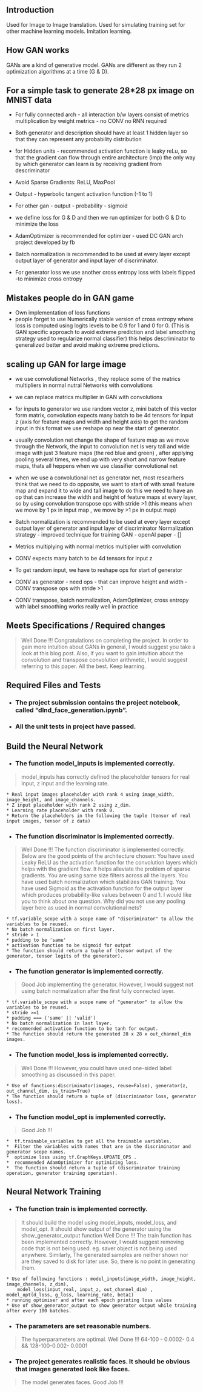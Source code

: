 ## Introduction
Used for Image to Image translation.
Used for simulating training set for other machine learning models.
Imitation learning.

## How GAN works
GANs are a kind of generative model.
GANs are different as they run 2 optimization algorithms at a time (G & D).

## For a simple task to  generate 28*28 px image on MNIST data

* For fully connected arch - all interaction b/w layers consist of  metrics multiplication by  weight metrics - no CONV no RNN required
* Both generator and description should have at least 1 hidden layer so that they can represent any probability distribution
* for Hidden units - recommended activation function is leaky reLu, so that the gradient can flow through entire architecture (imp)
  the only way by which generator can learn is by receiving gradient from descriminator
* Avoid Sparse Gradients: ReLU, MaxPool
* Output - hyperbolic tangent activation function (-1 to 1)
* For other gan - output - probability - sigmoid
* we define loss for G & D and then we run optimizer for both G & D to minimize the loss
* AdamOptimizer is recommended for optimizer - used DC GAN arch project developed by fb

* Batch normalization is recommended to be used at every layer except output layer of generator and input layer of discriminator.
* For generator loss we use another cross entropy loss with labels flipped -to  minimize cross entropy

## Mistakes people do in GAN game
* Own implementation of loss functions
* people forget to use Numerically stable version of cross entropy where loss is computed using logits
  levels to be 0.9 for 1 and 0 for 0. (This is GAN specific approach to avoid extreme prediction and label smoothing strategy used to regularize normal classifier)
	this helps descriminator to generalized better and avoid making extreme predictions.

## scaling up GAN for large image
* we use convolutional Networks , they replace some of the matrics multipliers in normal nutral Networks with convolutions
* we can replace matrics multiplier in GAN with convolutions

* for inputs to generator we use random vector z, mini batch of this vector form matrix, convolution expects many batch to be 4d tensors for input z (axis for feature maps and width and height axis) to get the random input in this format we use reshape op near the start of generator.

* usually convolution net change the shape of feature map as we move through the Network, the input to convolution net is very tall and wide image with just 3 feature maps (the red blue and green) , after applying pooling several times, we end up with very short and narrow feature maps, thats all heppens when we use classifier convolutional net

* when we use a convolutional net as generator net, most researhers think that we need to do opposite, we want to start of with small feature map and expand it to wide and tall image
 to do this we need to have an op that can increase the width and height of feature maps at every layer, so by using convolution transpose ops with stride >1 (this means when we move by 1 px in input map , we move by >1 px in output map)

 * Batch normalization is recommended to be used at every layer except output layer of generator and input layer of discriminator
   Normalization strategy - improved technique for training GAN - openAI paper - []




* Metrics multiplying with normal metrics multiplier with convolution
* CONV expects many batch to be 4d tensors for input z
* To get random input, we have to reshape ops for start of generator
* CONV as generator - need ops - that can improve height and width - CONV transpose ops with stride >1
* CONV transpose, batch normalization, AdamOptimizer, cross entropy with label smoothing works really well in practice


##  Meets Specifications / Required changes
>Well Done !!! Congratulations on completing the project.
In order to gain more intuition about GANs in general, I would suggest you take a look at this blog post. Also, if you want to gain intuition about the convolution and transpose convolution arithmetic, I would suggest referring to this paper.
All the best. Keep learning.


## Required Files and Tests

* ### The project submission contains the project notebook, called “dlnd_face_generation.ipynb”.
* ### All the unit tests in project have passed.


## Build the Neural Network

* ### The function model_inputs is implemented correctly.
>model_inputs has correctly defined the placeholder tensors for real input, z input and the learning rate.

	* Real input images placeholder with rank 4 using image_width, image_height, and image_channels.
	* Z input placeholder with rank 2 using z_dim.
	* Learning rate placeholder with rank 0.
	* Return the placeholders in the following the tuple (tensor of real input images, tensor of z data)

* ### The function discriminator is implemented correctly.
>Well Done !!! The function discriminator is implemented correctly. Below are the good points of the architecture chosen:
You have used Leaky ReLU as the activation function for the convolution layers which helps with the gradient flow. It helps alleviate the problem of sparse gradients.
You are using same size filters across all the layers.
You have used batch normalization which stabilizes GAN training.
You have used Sigmoid as the activation function for the output layer which produces probability-like values between 0 and 1.
I would like you to think about one question. Why did you not use any pooling layer here as used in normal convolutional nets?

	* tf.variable_scope with a scope name of "discriminator" to allow the variables to be reused.
	* No batch normalization on first layer.
	* stride > 1
	* padding to be 'same'
	* activation function to be sigmoid for output
	* The function should return a tuple of (tensor output of the generator, tensor logits of the generator).


* ### The function generator is implemented correctly.
>Good Job implementing the generator. However, I would suggest not using batch normalization after the first fully connected layer.

	* tf.variable_scope with a scope name of "generator" to allow the variables to be reused.
	* stride >=1
	* padding === ('same' || 'valid')
	* No batch normalization in last layer.
	* recommended activation function to be tanh for output.
	* The function should return the generated 28 x 28 x out_channel_dim images.

* ### The function model_loss is implemented correctly.
>Well Done !!! However, you could have used one-sided label smoothing as discussed in this paper.

	* Use of functions:discriminator(images, reuse=False), generator(z, out_channel_dim, is_train=True)
	* The function should return a tuple of (discriminator loss, generator loss).

* ### The function model_opt is implemented correctly.
>Good Job !!!

	*  tf.trainable_variables to get all the trainable variables.
	*  Filter the variables with names that are in the discriminator and generator scope names.
	*  optimize loss using tf.GraphKeys.UPDATE_OPS .
	*  recommended AdamOptimizer for optimizing loss.
	*  The function should return a tuple of (discriminator training operation, generator training operation).

## Neural Network Training

* ### The function train is implemented correctly.
>It should build the model using model_inputs, model_loss, and model_opt.
It should show output of the generator using the show_generator_output function
Well Done !!! The train function has been implemented correctly. However, I would suggest removing code that is not being used. eg. saver object is not being used anywhere. Similarly, The generated samples are neither shown nor are they saved to disk for later use. So, there is no point in generating them.

	* Use of following functions : model_inputs(image_width, image_height, image_channels, z_dim),
		model_loss(input_real, input_z, out_channel_dim) , model_opt(d_loss, g_loss, learning_rate, beta1)
	* running optimiser and after each epoch printing loss values
	* Use of show_generator_output to show generator output while training after every 100 batches.


* ### The parameters are set reasonable numbers.
>The hyperparameters are optimal. Well Done !!!
64-100 - 0.0002- 0.4 && 128-100-0.002- 0.0001

* ### The project generates realistic faces. It should be obvious that images generated look like faces.
>The model generates faces. Good Job !!!
